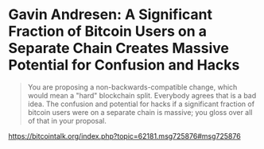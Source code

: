 # Gavin Andresen: A Significant Fraction of Bitcoin Users on a Separate Chain Creates Massive Potential for Confusion and Hacks

> You are proposing a non-backwards-compatible change, which would mean a "hard" blockchain split. Everybody agrees that is a bad idea. The confusion and potential for hacks if a significant fraction of bitcoin users were on a separate chain is massive; you gloss over all of that in your proposal.

https://bitcointalk.org/index.php?topic=62181.msg725876#msg725876
